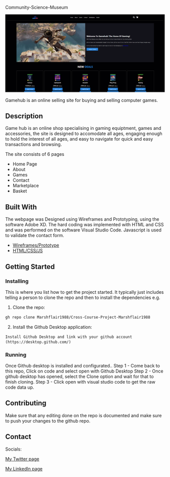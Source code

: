 Community-Science-Museum

![image](images/Gamehub.png)

Gamehub is an online selling site for buying and selling computer games.

## Description

Game hub is an online shop specialising in gaming equiptment, games and accessories, the site is designed to accomodate all ages, engaging enough to hold the interest of all ages, and easy to navigate for quick and easy transactions and browsing.

The site consists of 6 pages
- Home Page
- About
- Games
- Contact
- Marketplace
- Basket

## Built With

The webpage was Designed using Wireframes and Prototyping, using the software Adobe XD. 
The hard coding was implemented with HTML and CSS and was performed on the software Visual Studio Code.
Javascript is used to validate the contact form.

- [Wireframes/Prototype](https://www.adobe.com/no/)
- [HTML/CSS/JS](https://code.visualstudio.com/)

## Getting Started

### Installing

This is where you list how to get the project started. It typically just includes telling a person to clone the repo and then to install the dependencies e.g.

1. Clone the repo:

```bash
gh repo clone Marshflair1988/Cross-Course-Project-Marshflair1988
```

2. Install the Github Desktop application:

```
Install Github Desktop and link with your github account (https://desktop.github.com/)
```

### Running

Once Github desktop is installed and configurated..
Step 1 - Come back to this repo, Click on code and select open with Github Desktop
Step 2 - Once github desktop has opened, select the Clone option and wait for that to finish cloning.
Step 3 - Click open with visual studio code to get the raw code data up.


## Contributing

Make sure that any editing done on the repo is documented and make sure to push your changes to the github repo.

## Contact

Socials:

[My Twitter page](http://www.twitter.com/Only_Marsh)

[My LinkedIn page](http://www.linkedin.com/in/mwoolgar)

